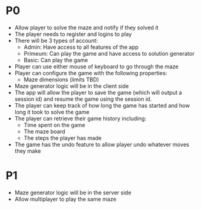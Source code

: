 # P0
- Allow player to solve the maze and notify if they solved it
- The player needs to register and logins to play
- There will be 3 types of account:
  - Admin: Have access to all features of the app
  - Primeum: Can play the game and have access to solution generator
  - Basic: Can play the game
- Player can use either mouse of keyboard to go through the maze
- Player can configure the game with the following properties:
  - Maze dimensions (limits TBD)
- Maze generator logic will be in the client side
- The app will allow the player to save the game (which will output a session id) and resume the game using the session id.
- The player can keep track of how long the game has started and how long it took to solve the game
- The player can retrieve their game history including:
  - Time spent on the game
  - The maze board
  - The steps the player has made
- The game has the undo feature to allow player undo whatever moves they make

# P1
- Maze generator logic will be in the server side
- Allow multiplayer to play the same maze